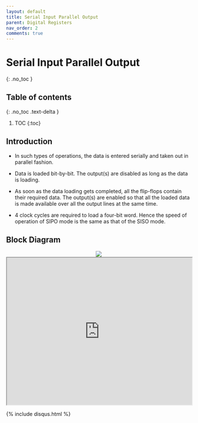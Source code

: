```yaml
---
layout: default
title: Serial Input Parallel Output
parent: Digital Registers
nav_order: 2
comments: true
---
```


# Serial Input Parallel Output
{: .no_toc }

## Table of contents
{: .no_toc .text-delta }

1. TOC
{:toc}


## Introduction
 
* In such types of operations, the data is entered serially and taken out in parallel fashion.

* Data is loaded bit-by-bit. The output(s) are disabled as long as the data is loading.

* As soon as the data loading gets completed, all the flip-flops contain their required data. The output(s) are enabled so that all the loaded data is made available over all the output lines at the same time.

* 4 clock cycles are required to load a four-bit word. Hence the speed of operation of SIPO mode is the same as that of the SISO mode.


## Block Diagram


<div style="text-align:center"><img src="../../assets/images/sipo_blockdiagram.jpg" /></div>

<iframe width="100%" height="400px" src="https://circuitverse.org/simulator/embed/93880" id="projectPreview" scrolling="no" webkitAllowFullScreen mozAllowFullScreen allowFullScreen> </iframe>

{% include disqus.html %}
